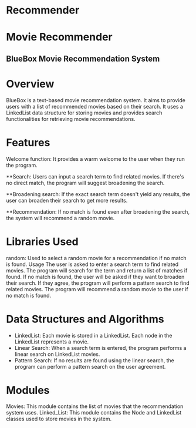 # Recommender
# Movie Recommender
## BlueBox Movie Recommendation System
# Overview
BlueBox is a text-based movie recommendation system. It aims to provide users with a list of recommended movies based on their search. It uses a LinkedList data structure for storing movies and provides search functionalities for retrieving movie recommendations.

# Features
Welcome function: It provides a warm welcome to the user when they run the program.

**Search: Users can input a search term to find related movies. If there's no direct match, the program will suggest broadening the search.

**Broadening search: If the exact search term doesn't yield any results, the user can broaden their search to get more results.

**Recommendation: If no match is found even after broadening the search, the system will recommend a random movie.

# Libraries Used
random: Used to select a random movie for a recommendation if no match is found.
Usage
The user is asked to enter a search term to find related movies. The program will search for the term and return a list of matches if found.
If no match is found, the user will be asked if they want to broaden their search. If they agree, the program will perform a pattern search to find related movies.
The program will recommend a random movie to the user if no match is found.
# Data Structures and Algorithms
- LinkedList: Each movie is stored in a LinkedList. Each node in the LinkedList represents a movie.
- Linear Search: When a search term is entered, the program performs a linear search on LinkedList movies.
- Pattern Search: If no results are found using the linear search, the program can perform a pattern search on the user agreement.
# Modules
Movies: This module contains the list of movies that the recommendation system uses.
Linked_List: This module contains the Node and LinkedList classes used to store movies in the system.
